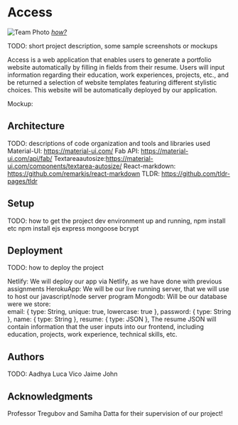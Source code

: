 # Access

![Team Photo](https://user-images.githubusercontent.com/51734801/117523005-6b8eda00-af84-11eb-88cc-781ae657319a.jpg)
[*how?*](https://help.github.com/articles/about-readmes/#relative-links-and-image-paths-in-readme-files)

TODO: short project description, some sample screenshots or mockups

Access is a web application that enables users to generate a portfolio website automatically by filling in fields from their resume. Users will input information regarding their education, work experiences, projects, etc., and be returned a selection of website templates featuring different stylistic choices. This website will be automatically deployed by our application. 

Mockup: 


## Architecture

TODO:  descriptions of code organization and tools and libraries used
Material-UI: https://material-ui.com/
Fab API: https://material-ui.com/api/fab/
Textareaautosize:https://material-ui.com/components/textarea-autosize/
React-markdown: https://github.com/remarkjs/react-markdown
TLDR: https://github.com/tldr-pages/tldr

## Setup

TODO: how to get the project dev environment up and running, npm install etc
npm install
ejs
express
mongoose
bcrypt

## Deployment

TODO: how to deploy the project

Netlify: We will deploy our app via Netlify, as we have done with previous assignments
HerokuApp: We will be our live running server, that we will use to host our javascript/node server program
Mongodb: Will be our database were we store:  
email: { type: String, unique: true, lowercase: true },
password: { type: String },
name: { type: String },
resume: { type: JSON },
The resume JSON will contain information that the user inputs into our frontend, including education, projects, work experience, technical skills, etc.


## Authors

TODO:
Aadhya
Luca
Vico
Jaime
John

## Acknowledgments
Professor Tregubov and Samiha Datta for their supervision of our project!
